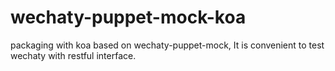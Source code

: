 # wechaty-puppet-mock-koa

packaging with koa based on wechaty-puppet-mock, It is convenient to test wechaty with restful interface.

